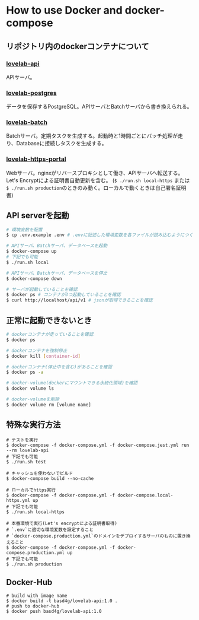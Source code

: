 # How to use Docker and docker-compose

## リポジトリ内のdockerコンテナについて

### [lovelab-api](https://hub.docker.com/r/basd4g/lovelab-api)

APIサーバ。

### [lovelab-postgres](https://hub.docker.com/_/postgres)

データを保存するPostgreSQL。APIサーバとBatchサーバから書き換えられる。

### [lovelab-batch](https://hub.docker.com/r/basd4g/lovelab-batch)

Batchサーバ。定期タスクを生成する。起動時と1時間ごとにバッチ処理が走り、Databaseに接続しタスクを生成する。

### [lovelab-https-portal](https://hub.docker.com/r/steveltn/https-portal/)

Webサーバ。nginxがリバースプロキシとして働き、APIサーバへ転送する。Let's Encryptによる証明書自動更新を含む。 (`$ ./run.sh local-https` または `$ ./run.sh production`のときのみ動く。ローカルで動くときは自己署名証明書)

## API serverを起動

```sh
# 環境変数を配置
$ cp .env.example .env # .envに記述した環境変数を各ファイルが読み込むようにつくられている

# APIサーバ、Batchサーバ、データベースを起動
$ docker-compose up
# 下記でも可能
$ ./run.sh local

# APIサーバ、Batchサーバ、データベースを停止
$ docker-compose down

# サーバが起動していることを確認
$ docker ps # コンテナが3つ起動していることを確認
$ curl http://localhost/api/v1 # jsonが取得できることを確認
```

## 正常に起動できないとき

```sh
# dockerコンテナが走っていることを確認
$ docker ps

# dockerコンテナを強制停止
$ docker kill [container-id]

# dockerコンテナ(停止中を含む)があることを確認
$ docker ps -a

# docker-volume(dockerにマウントできる永続化領域)を確認
$ docker volume ls

# docker-volumeを削除
$ docker volume rm [volume name]
```

## 特殊な実行方法

```
# テストを実行
$ docker-compose -f docker-compose.yml -f docker-compose.jest.yml run --rm lovelab-api
# 下記でも可能
$ ./run.sh test

# キャッシュを使わないでビルド
$ docker-compose build --no-cache

# ローカルでhttps実行
$ docker-compose -f docker-compose.yml -f docker-compose.local-https.yml up
# 下記でも可能
$ ./run.sh local-https

# 本番環境で実行(Let's encryptによる証明書取得)
# `.env`に適切な環境変数を設定すること
# `docker-compose.production.yml`のドメインをデプロイするサーバのものに置き換えること
$ docker-compose -f docker-compose.yml -f docker-compose.production.yml up
# 下記でも可能
$ ./run.sh production
```

## Docker-Hub

```
# build with image name 
$ docker build -t basd4g/lovelab-api:1.0 .
# push to docker-hub
$ docker push basd4g/lovelab-api:1.0
```


